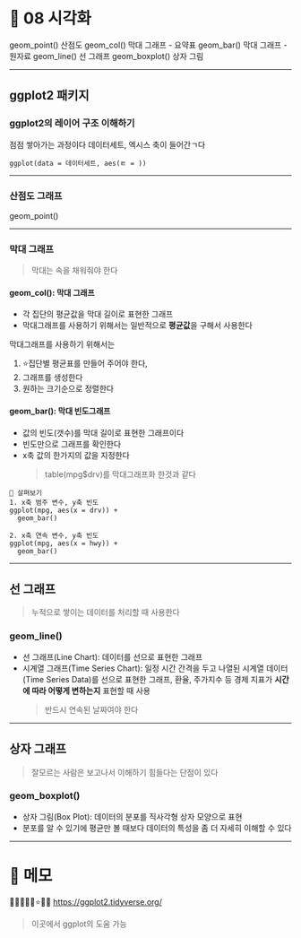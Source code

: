 # 🚀 08 시각화

geom_point() 산점도
geom_col() 막대 그래프 - 요약표
geom_bar() 막대 그래프 - 원자료
geom_line() 선 그래프
geom_boxplot() 상자 그림

---

## ggplot2 패키지

### ggplot2의 레이어 구조 이해하기

점점 쌓아가는 과정이다
데이터세트, 엑시스 축이 들어간ㄱ다

```
ggplot(data = 데이터세트, aes(ㅌ = ))

```

---

### 산점도 그래프

geom_point()

---

### 막대 그래프

> 막대는 속을 채워줘야 한다

#### geom_col(): 막대 그래프

- 각 집단의 평균값을 막대 길이로 표현한 그래프
- 막대그래프를 사용하기 위해서는 일반적으로 **평균값**을 구해서 사용한다

막대그래프를 사용하기 위해서는

1. ⭐집단별 평균표를 만들어 주어야 한다,
2. 그래프를 생성한다
3. 원하는 크기순으로 정렬한다

#### geom_bar(): 막대 빈도그래프

- 값의 빈도(갯수)를 막대 길이로 표현한 그래프이다
- 빈도만으로 그래프를 확인한다
- x축 값의 한가지의 값을 지정한다
  > table(mpg$drv)를 막대그래프화 한것과 같다

```
🔎 살펴보기
1. x축 범주 변수, y축 빈도
ggplot(mpg, aes(x = drv)) +
  geom_bar()

2. x축 연속 변수, y축 빈도
ggplot(mpg, aes(x = hwy)) +
  geom_bar()

```

---

## 선 그래프

> 누적으로 쌓이는 데이터를 처리할 때 사용한다

### geom_line()

- 선 그래프(Line Chart): 데이터를 선으로 표현한 그래프
- 시계열 그래프(Time Series Chart): 일정 시간 간격을 두고 나열된 시계열 데이터(Time Series Data)를 선으로 표현한 그래프, 환율, 주가지수 등 경제 지표가 **시간에 따라 어떻게 변하는지** 표현할 때 사용
  > 반드시 연속된 날짜여야 한다

---

## 상자 그래프

> 잘모르는 사람은 보고나서 이해하기 힘들다는 단점이 있다

### geom_boxplot()

- 상자 그림(Box Plot): 데이터의 분포를 직사각형 상자 모양으로 표현
- 분포를 알 수 있기에 평균만 볼 때보다 데이터의 특성을 좀 더 자세히 이해할 수 있다

---

# 🔎 메모

🔎✅🥕🍥💡⭐🌈🚀
https://ggplot2.tidyverse.org/

> 이곳에서 ggplot의 도움 가능
